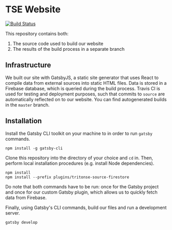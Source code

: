 # TSE Website 
[![Build Status](https://travis-ci.com/TritonSE/tritonse-web.svg?branch=master)](https://travis-ci.com/TritonSE/tritonse-web)

This repository contains both:
  1. The source code used to build our website 
  2. The results of the build process in a separate branch

## Infrastructure 

We built our site with GatsbyJS, a static site generator that uses React to compile 
data from external sources into static HTML files. Data is stored in a Firebase database, 
which is queried during the build process. Travis CI is used for testing and deployment purposes,
such that commits to `source` are automatically reflected on to our website. You can find autogenerated builds in the
`master` branch.

## Installation

Install the Gatsby CLI toolkit on your machine to in order to run `gatsby` commands.

```
npm install -g gatsby-cli 
```

Clone this repository into the directory of your choice and `cd` in.
Then, perform local installation procedures (e.g. install Node dependencies).

```
npm install 
npm install --prefix plugins/tritonse-source-firestore
```

Do note that both commands have to be run: once for the Gatsby project and once 
for our custom Gatsby plugin, which allows us to quickly fetch data from Firebase. 

Finally, using Gatsby's CLI commands, build our files and run a development server.

```
gatsby develop
```
